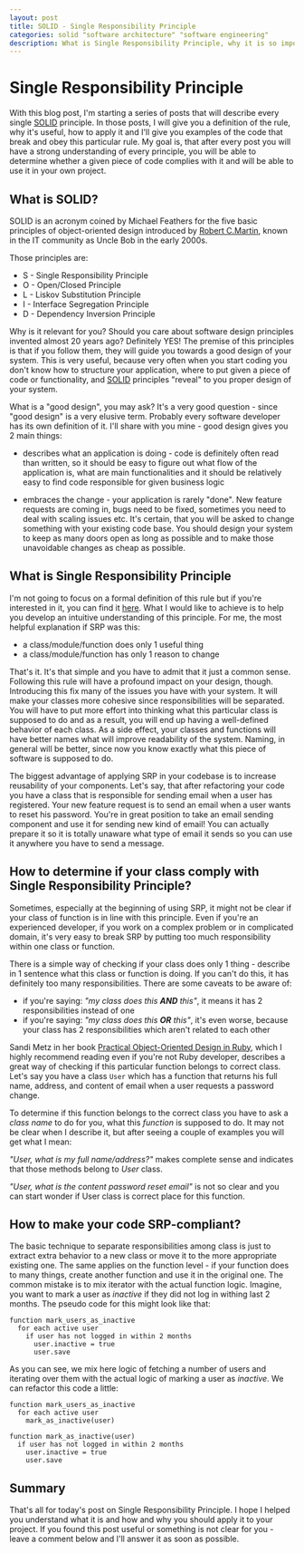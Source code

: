 ```yaml
---
layout: post
title: SOLID - Single Responsibility Principle
categories: solid "software architecture" "software engineering"
description: What is Single Responsibility Principle, why it is so important and how to apply it
---
```


# Single Responsibility Principle

With this blog post, I'm starting a series of posts that will describe every single [SOLID](https://en.wikipedia.org/wiki/SOLID_(object-oriented_design)) principle. In those posts, I will give you a definition of the rule, why it's useful, how to apply it and I'll give you examples of the code that break and obey this particular rule. My goal is, that after every post you will have a strong understanding of every principle, you will be able to determine whether a given piece of code complies with it and will be able to use it in your own project.

## What is SOLID?

SOLID is an acronym coined by Michael Feathers for the five basic principles of object-oriented design introduced by [Robert C.Martin](https://en.wikipedia.org/wiki/Robert_Cecil_Martin), known in the IT community as Uncle Bob in the early 2000s.

Those principles are:
* S - Single Responsibility Principle
* O - Open/Closed Principle
* L - Liskov Substitution Principle
* I - Interface Segregation Principle
* D - Dependency Inversion Principle

Why is it relevant for you? Should you care about software design principles invented almost 20 years ago? Definitely YES! The premise of this principles is that if you follow them, they will guide you towards a good design of your system. This is very useful, because very often when you start coding you don't know how to structure your application, where to put given a piece of code or functionality, and [SOLID](https://en.wikipedia.org/wiki/SOLID_(object-oriented_design)) principles "reveal" to you proper design of your system. 

What is a "good design", you may ask? It's a very good question - since "good design" is a very elusive term. Probably every software developer has its own definition of it. I'll share with you mine - good design gives you 2 main things:

* describes what an application is doing - code is definitely often read than written, so it should be easy to figure out what flow of the application is, what are main functionalities and it should be relatively easy to find code responsible for given business logic

* embraces the change - your application is rarely "done". New feature requests are coming in, bugs need to be fixed, sometimes you need to deal with scaling issues etc. It's certain, that you will be asked to change something with your existing code base. You should design your system to keep as many doors open as long as possible and to make those unavoidable changes as cheap as possible.

## What is Single Responsibility Principle

I'm not going to focus on a formal definition of this rule but if you're interested in it, you can find it [here](https://en.wikipedia.org/wiki/Single_responsibility_principle). What I would like to achieve is to help you develop an intuitive understanding of this principle. For me, the most helpful explanation if SRP was this:

* a class/module/function does only 1 useful thing
* a class/module/function has only 1 reason to change

That's it. It's that simple and you have to admit that it just a common sense. Following this rule will have a profound impact on your design, though. Introducing this fix many of the issues you have with your system. It will make your classes more cohesive since responsibilities will be separated. You will have to put more effort into thinking what this particular class is supposed to do and as a result, you will end up having a well-defined behavior of each class. As a side effect, your classes and functions will have better names what will improve readability of the system. Naming, in general will be better, since now you know exactly what this piece of software is supposed to do.

The biggest advantage of applying SRP in your codebase is to increase reusability of your components. Let's say, that after refactoring your code you have a class that is responsible for sending email when a user has registered. Your new feature request is to send an email when a user wants to reset his password. You're in great position to take an email sending component and use it for sending new kind of email! You can actually prepare it so it is totally unaware what type of email it sends so you can use it anywhere you have to send a message.

## How to determine if your class comply with Single Responsibility Principle?

Sometimes, especially at the beginning of using SRP, it might not be clear if your class of function is in line with this principle. Even if you're an experienced developer, if you work on a complex problem or in complicated domain, it's very easy to break SRP by putting too much responsibility within one class or function. 

There is a simple way of checking if your class does only 1 thing - describe in 1 sentence what this class or function is doing. If you can't do this, it has definitely too many responsibilities. There are some caveats to be aware of:

* if you're saying: _"my class does this **AND** this"_, it means it has 2 responsibilities instead of one 
* if you're saying: _"my class does this **OR** this"_, it's even worse, because your class has 2 responsibilities which aren't related to each other

Sandi Metz in her book [Practical Object-Oriented Design in Ruby](http://www.poodr.com/), which I highly recommend reading even if you're not Ruby developer, describes a great way of checking if this particular function belongs to correct class. Let's say you have a class `User` which has a function that returns his full name, address, and content of email when a user requests a password change. 

To determine if this function belongs to the correct class you have to ask a _class name_ to do for you, what this _function_ is supposed to do. It may not be clear when I describe it, but after seeing a couple of examples you will get what I mean:

_"User, what is my full name/address?"_ makes complete sense and indicates that those methods belong to _User_ class.

_"User, what is the content password reset email"_ is not so clear and you can start wonder if User class is correct place for this function.

## How to make your code SRP-compliant?

The basic technique to separate responsibilities among class is just to extract extra behavior to a new class or move it to the more appropriate existing one. The same applies on the function level - if your function does to many things, create another function and use it in the original one.
The common mistake is to mix iterator with the actual function logic. Imagine, you want to mark a user as _inactive_ if they did not log in withing last 2 months. The pseudo code for this might look like that:

```
function mark_users_as_inactive
  for each active user
    if user has not logged in within 2 months
      user.inactive = true
      user.save
``` 

As you can see, we mix here logic of fetching a number of users and iterating over them with the actual logic of marking a user as _inactive_. We can refactor this code a little:

```
function mark_users_as_inactive
  for each active user
    mark_as_inactive(user)
      
function mark_as_inactive(user)
  if user has not logged in within 2 months
    user.inactive = true
    user.save
```

## Summary

That's all for today's post on Single Responsibility Principle. I hope I helped you understand what it is and how and why you should apply it to your project. If you found this post useful or something is not clear for you - leave a comment below and I'll answer it as soon as possible.
